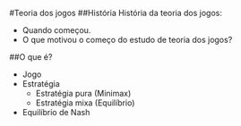 #Teoria dos jogos
##História
História da teoria dos jogos:
- Quando começou.
- O que motivou o começo do estudo de teoria dos jogos?

##O que é?
- Jogo
- Estratégia
    - Estratégia pura (Minimax)
    - Estratégia mixa (Equilíbrio)
- Equilíbrio de Nash
